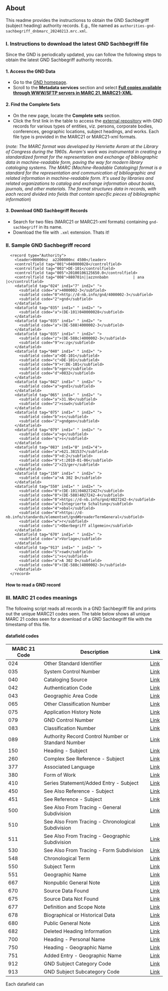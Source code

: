 ## About

This readme provides the instructionss to obtain the GND Sachbegriff (subject heading) authority records. E.g., file named as `authorities-gnd-sachbegriff_dnbmarc_20240213.mrc.xml`. 

### I. Instructions to download the latest GND Sachbegriff file

Since the GND is periodically updated, you can follow the following steps to obtain the latest GND Sachbegriff authority records.

#### 1. Access the GND Data
- Go to the [GND homepage](https://www.dnb.de/EN/Professionell/Standardisierung/GND/gnd_node.html).
- Scroll to the **Metadata services** section and select [**Full copies available through WWW/SFTP servers in MARC 21, MARC21-XML**](https://www.dnb.de/EN/Professionell/Metadatendienste/Datenbezug/Gesamtabzuege/gesamtabzuege_node.html).

#### 2. Find the Complete Sets
- On the new page, locate the **Complete sets** section.
- Click the first link in the table to access the [external repository](https://data.dnb.de/GND/) with GND records for various types of entities, viz. persons, corporate bodies, conferences, geographic locations, subject headings, and works. Each file type is provided in the MARC21 or MARC21-xml formats.

(_note: The MARC format was developed by Henriette Avram at the Library of Congress during the 1960s. Avram's work was instrumental in creating a standardized format for the representation and exchange of bibliographic data in machine-readable form, paving the way for modern library cataloging systems. The MARC (Machine-Readable Cataloging) format is a standard for the representation and communication of bibliographic and related information in machine-readable form. It's used by libraries and related organizations to catalog and exchange information about books, journals, and other materials. The format structures data in records, with each record divided into fields that contain specific pieces of bibliographic information_)

#### 3. Download GND Sachbegriff Records
- Search for two files (MARC21 or MARC21-xml formats) containing `gnd-sachbegriff` in its name.
- Download the file with `.xml` extension. Thats it!


### II. Sample GND Sachbegriff record

```
  <record type="Authority">
    <leader>00000nz  a2200000nc 4500</leader>
    <controlfield tag="001">040000028</controlfield>
    <controlfield tag="003">DE-101</controlfield>
    <controlfield tag="005">20100106125650.0</controlfield>
    <controlfield tag="008">880701n||azznnbabn           | ana    |c</controlfield>
    <datafield tag="024" ind1="7" ind2=" ">
      <subfield code="a">4000002-3</subfield>
      <subfield code="0">http://d-nb.info/gnd/4000002-3</subfield>
      <subfield code="2">gnd</subfield>
    </datafield>
    <datafield tag="035" ind1=" " ind2=" ">
      <subfield code="a">(DE-101)040000028</subfield>
    </datafield>
    <datafield tag="035" ind1=" " ind2=" ">
      <subfield code="a">(DE-588)4000002-3</subfield>
    </datafield>
    <datafield tag="035" ind1=" " ind2=" ">
      <subfield code="z">(DE-588c)4000002-3</subfield>
      <subfield code="9">v:zg</subfield>
    </datafield>
    <datafield tag="040" ind1=" " ind2=" ">
      <subfield code="a">DE-101</subfield>
      <subfield code="c">DE-101</subfield>
      <subfield code="9">r:DE-101</subfield>
      <subfield code="b">ger</subfield>
      <subfield code="d">0832</subfield>
    </datafield>
    <datafield tag="042" ind1=" " ind2=" ">
      <subfield code="a">gnd1</subfield>
    </datafield>
    <datafield tag="065" ind1=" " ind2=" ">
      <subfield code="a">31.9b</subfield>
      <subfield code="2">sswd</subfield>
    </datafield>
    <datafield tag="075" ind1=" " ind2=" ">
      <subfield code="b">s</subfield>
      <subfield code="2">gndgen</subfield>
    </datafield>
    <datafield tag="079" ind1=" " ind2=" ">
      <subfield code="a">g</subfield>
      <subfield code="q">s</subfield>
    </datafield>
    <datafield tag="083" ind1="0" ind2="4">
      <subfield code="a">621.381537</subfield>
      <subfield code="9">d:2</subfield>
      <subfield code="9">t:2010-01-06</subfield>
      <subfield code="2">23/ger</subfield>
    </datafield>
    <datafield tag="150" ind1=" " ind2=" ">
      <subfield code="a">A 302 D</subfield>
    </datafield>
    <datafield tag="550" ind1=" " ind2=" ">
      <subfield code="0">(DE-101)040272427</subfield>
      <subfield code="0">(DE-588)4027242-4</subfield>
      <subfield code="0">https://d-nb.info/gnd/4027242-4</subfield>
      <subfield code="a">Integrierte Schaltung</subfield>
      <subfield code="4">obal</subfield>
      <subfield code="4">https://d-nb.info/standards/elementset/gnd#broaderTermGeneral</subfield>
      <subfield code="w">r</subfield>
      <subfield code="i">Oberbegriff allgemein</subfield>
    </datafield>
    <datafield tag="670" ind1=" " ind2=" ">
      <subfield code="a">Vorlage</subfield>
    </datafield>
    <datafield tag="913" ind1=" " ind2=" ">
      <subfield code="S">swd</subfield>
      <subfield code="i">s</subfield>
      <subfield code="a">A 302 D</subfield>
      <subfield code="0">(DE-588c)4000002-3</subfield>
    </datafield>
  </record>
```

#### How to read a GND record



### III. MARC 21 codes meanings

The following script reads all records in a GND Sachbegriff file and prints out the unique MARC21 codes seen. The table below shows all unique MARC 21 codes seen for a download of a GND Sachbegriff file with the timestamp of this file. 

#### datafield codes

| MARC 21 Code | Description | Link |
|--------------|-------------|------|
| 024          | Other Standard Identifier | [Link](https://www.loc.gov/marc/authority/ad024.html) |
| 035          | System Control Number | [Link](https://www.loc.gov/marc/authority/ad035.html) |
| 040          | Cataloging Source | [Link](https://www.loc.gov/marc/authority/ad040.html) |
| 042          | Authentication Code | [Link](https://www.loc.gov/marc/authority/ad042.html) |
| 043          | Geographic Area Code | [Link](https://www.loc.gov/marc/authority/ad043.html) |
| 065          | Other Classification Number | [Link](https://www.loc.gov/marc/authority/ad065.html) |
| 075          | Application History Note | [Link](https://www.loc.gov/marc/authority/ad075.html) |
| 079          | GND Control Number | [Link](https://www.loc.gov/marc/authority/ad079.html) |
| 083          | Classification Number | [Link](https://www.loc.gov/marc/authority/ad083.html) |
| 089          | Authority Record Control Number or Standard Number | [Link](https://www.loc.gov/marc/authority/ad089.html) |
| 150          | Heading - Subject | [Link](https://www.loc.gov/marc/authority/ad150.html) |
| 260          | Complex See Reference - Subject | [Link](https://www.loc.gov/marc/authority/ad260.html) |
| 377          | Associated Language | [Link](https://www.loc.gov/marc/authority/ad377.html) |
| 380          | Form of Work | [Link](https://www.loc.gov/marc/authority/ad380.html) |
| 410          | Series Statement/Added Entry - Subject | [Link](https://www.loc.gov/marc/authority/ad410.html) |
| 450          | See Also Reference - Subject | [Link](https://www.loc.gov/marc/authority/ad450.html) |
| 451          | See Reference - Subject | [Link](https://www.loc.gov/marc/authority/ad451.html) |
| 500          | See Also From Tracing - General Subdivision | [Link](https://www.loc.gov/marc/authority/ad500.html) |
| 510          | See Also From Tracing - Chronological Subdivision | [Link](https://www.loc.gov/marc/authority/ad510.html) |
| 511          | See Also From Tracing - Geographic Subdivision | [Link](https://www.loc.gov/marc/authority/ad511.html) |
| 530          | See Also From Tracing - Form Subdivision | [Link](https://www.loc.gov/marc/authority/ad530.html) |
| 548          | Chronological Term | [Link](https://www.loc.gov/marc/authority/ad548.html) |
| 550          | Subject Term | [Link](https://www.loc.gov/marc/authority/ad550.html) |
| 551          | Geographic Name | [Link](https://www.loc.gov/marc/authority/ad551.html) |
| 667          | Nonpublic General Note | [Link](https://www.loc.gov/marc/authority/ad667.html) |
| 670          | Source Data Found | [Link](https://www.loc.gov/marc/authority/ad670.html) |
| 675          | Source Data Not Found | [Link](https://www.loc.gov/marc/authority/ad675.html) |
| 677          | Definition and Scope Note | [Link](https://www.loc.gov/marc/authority/ad677.html) |
| 678          | Biographical or Historical Data | [Link](https://www.loc.gov/marc/authority/ad678.html) |
| 680          | Public General Note | [Link](https://www.loc.gov/marc/authority/ad680.html) |
| 682          | Deleted Heading Information | [Link](https://www.loc.gov/marc/authority/ad682.html) |
| 700          | Heading - Personal Name | [Link](https://www.loc.gov/marc/authority/ad700.html) |
| 750          | Heading - Geographic Name | [Link](https://www.loc.gov/marc/authority/ad750.html) |
| 751          | Added Entry - Geographic Name | [Link](https://www.loc.gov/marc/authority/ad751.html) |
| 912          | GND Subject Category Code | [Link](https://www.loc.gov/marc/authority/ad912.html) |
| 913          | GND Subject Subcategory Code | [Link](https://www.loc.gov/marc/authority/ad913.html) |



Each datafield can 



